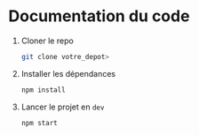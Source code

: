 # Documentation du code

1. Cloner le repo

    ```bash
    git clone votre_depot>
    ```

2. Installer les dépendances
   ```bash
   npm install
   ```
3. Lancer le projet en `dev`

    ```bash
    npm start
    ```